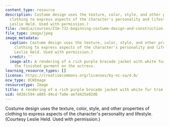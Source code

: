 ```yaml
---
content_type: resource
description: Costume design uses the texture, color, style, and other properties of
  clothing to express aspects of the character's personality and lifestyle. (Courtesy
  Leslie Held. Used with permission.)
file: /media/courses/21m-732-beginning-costume-design-and-construction-fall-2008/4026c594a885d4cdfa0eaefd425e02d6_21m-732f08-th.jpg
file_type: image/jpeg
image_metadata:
  caption: Costume design uses the texture, color, style, and other properties of
    clothing to express aspects of the character's personality and lifestyle. (Courtesy
    Leslie Held. Used with permission.)
  credit: ''
  image-alt: A rendering of a rich purple brocade jacket with white fur trim, and
    the finished garment on the actress.
learning_resource_types: []
license: https://creativecommons.org/licenses/by-nc-sa/4.0/
ocw_type: OCWImage
resourcetype: Image
title: A rendering of a rich purple brocade jacket with white fur trim
uid: 4026c594-a885-d4cd-fa0e-aefd425e02d6
---
```

Costume design uses the texture, color, style, and other properties of clothing to express aspects of the character's personality and lifestyle. (Courtesy Leslie Held. Used with permission.)